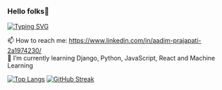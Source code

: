 ### Hello folks👋
[![Typing SVG](https://readme-typing-svg.demolab.com?font=poppins&size=40&pause=1000&color=48CAF7&random=false&width=540&height=65&lines=I'm+Aadim+Prajapati;Nice+to+meet+you+guys)](https://git.io/typing-svg)

📫 How to reach me: https://www.linkedin.com/in/aadim-prajapati-2a1974230/ <br>
🌱 I’m currently learning Django, Python, JavaScript, React and Machine Learning

[![Top Langs](https://github-readme-stats.vercel.app/api/top-langs/?username=PR7175Z&layout=compact&title_color=ffffff&bg_color=1B1A55&hide_border=true&text_color=ffffff)](https://github.com/anuraghazra/github-readme-stats)
[![GitHub Streak](https://streak-stats.demolab.com/?user=PR7175Z&currStreakNum=2FD3EB&fire=pink&card_height=160&theme=dark&background=1B1A55&hide_border=true&sideLabels=fff&date_format=[Y.]n.j)](https://git.io/streak-stats)

<!--
**PR7175Z/PR7175Z** is a ✨ _special_ ✨ repository because its `README.md` (this file) appears on your GitHub profile.

Here are some ideas to get you started:

- 🔭 I’m currently working on ...
- 🌱 I’m currently learning ...
- 👯 I’m looking to collaborate on ...
- 🤔 I’m looking for help with ...
- 💬 Ask me about ...
- 📫 How to reach me: ...
- 😄 Pronouns: ...
- ⚡ Fun fact: ...
-->
